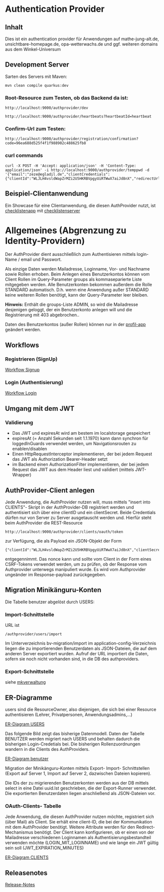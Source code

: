 # Authentication Provider

## Inhalt

Dies ist ein authentication provider für Anwendungen auf mathe-jung-alt.de, unsichtbare-homepage.de, opa-wetterwachs.de
und ggf. weiteren domains aus dem Winkel-Universum

## Development Server

Sarten des Servers mit Maven:

	mvn clean compile quarkus:dev

### Root-Resource zum Testen, ob das Backend da ist:

	http://localhost:9000/authprovider/dev

	http://localhost:9000/authprovider/heartbeats?heartbeatId=heartbeat

### Confirm-Url zum Testen:

	http://localhost:9000/authprovider/registration/confirmation?code=96ea688d525f4f1f988902c488625fb8

### curl commands

	curl -X POST -H 'Accept: application/json' -H 'Content-Type: application/json' -i http://localhost:9000/authprovider/temppwd -d '{"email":"zeze@egladil.de","clientCredentials":{"clientId":"WLJLH4vsldWapZrMZi2U5HKRBVpgyUiRTWwX7aiJd8nX","redirectUrl":"localhost:4200"}}'

## Beispiel-Clientanwendung

Ein Showcase für eine Clientanwendung, die diesen AuthProvider nutzt, ist [checklistenapp](https://github.com/heike2718/checklistenapp) mit
[checklistenserver](https://github.com/heike2718/checklistenserver)


# Allgemeines (Abgrenzung zu Identity-Providern)

Der AuthProvider dient ausschließlich zum Authentisieren mittels login-Name / email und Passwort.

Als einzige Daten werden Mailadresse, Loginname, Vor- und Nachname sowie Rollen erhoben. Beim Anlegen eines Benutzerkontos können vom Client Rollen im Query-Parameter groups als kommaseparierte Liste mitgegeben werden.
Alle Benutzerkonten bekommen außerdem die Rolle STANDARD automatisch. D.h. wenn eine Anwendung außer STANDARD keine weiteren Rollen benötigt, kann der Query-Parameter leer bleiben.

__Hinweis:__ Enthält die groups-Liste ADMIN, so wird die Mailadresse desjenigen geloggt, der ein Benutzerkonto anlegen will und die Registrierung mit 403 abgebrochen..

Daten des Benutzerkontos (außer Rollen) können nur in der [profil-app](https://github.com/heike2718/profil-app) geändert werden.

## Workflows

### Registrieren (SignUp)

[Workflow Signup](docs/OAUTH2-SIGNUP-FLOW.md)

### Login (Authentisierung)

[Workflow Login](docs/OAUTH2-LOGIN-FLOW.md)

## Umgang mit dem JWT

### Validierung

* Das JWT und expiresAt wird am bestem im localstorage gespeichert
* expiresAt (= Anzahl Sekunden seit 1.1.1970) kann dann synchron für loggedInGuards verwendet werden, um Navigationsrouten zu enablen/disablen
* Einen HttpRequestInterceptor implementieren, der bei jedem Request das JWT als Authorization Bearer-Header setzt
* im Backend einen AuthorizationFilter implementieren, der bei jedem Request das JWT aus dem Header liest und validiert (mittels JWT-Wrapper)

## AuthProvider-Client anlegen

Jede Anwendung, die AuthProvider nutzen will, muss mittels "insert into CLIENTS"- Skript in der AuthProvider-DB registriert werden und authentisiert sich über eine clientID und ein clientSecret. Beide Credentials dürfen nur von Server zu Server ausgetauscht werden und. Hierfür steht beim AuthProvider die REST-Resource

	http://localhost:9000/authprovider/clients/oauth/token

zur Verfügung, die als Payload ein JSON-Objekt der Form

	{"clientId":"WLJLH4vsldWapZrMZi2U5HKRBVpgyUiRTWwX7aiJd8nX","clientSecret":"start123","nonce":"horst"}

entgegennimmt. Das nonce kann und sollte vom Client in der Form eines CSRF-Tokens verwendet werden, um zu prüfen, ob der Response vom Authprovider unterwegs manipuliert wurde. Es wird vom Authprovider ungeänder im Response-payload zurückgegeben.


## Migration Minikänguru-Konten
Die Tabelle benutzer abgelöst durch USERS:

### Import-Schnittstelle

URL ist

	/authprovider/users/import

Im Unterverzeichnis bv-migration/import im application-config-Verzeichnis liegen die zu importierenden Benutzerdaten als JSON-Dateien, die auf dem anderen Server exportiert wurden. Aufruf der URL importiert die Daten, sofern sie noch nicht vorhanden sind, in die DB des authproviders.

### Export-Schnittstelle

siehe [mkverwaltung](https://gitlab.com/heik2718/de.egladil.mkverwaltung)


## ER-Diagramme

users sind die ResourceOwner, also diejenigen, die sich bei einer Resource authentisieren (Lehrer, Privatpersonen, Anwendungsadmins,...)

[ER-Diagram USERS](docs/datamodel/er-users.png)

Das folgende Bild zeigt das bisherige Datenmodell. Daten der Tabelle BENUTZER werden migriert nach USERS und behalten dadurch die
bisherigen Login-Credetials bei. Die bisherigen Rollenzuordnungen wandern in die Clients des AuthProviders.

[ER-Diagram benutzer](docs/datamodel/er-benutzer.png)

Migration der Minikänguru-Konten mittels Export- Import- Schnittstellen (Export auf Server 1, Import auf Server 2, dazwischen Dateien kopieren).

Die IDs der zu migrierenden Benutzerkonten werden aus der DB mittels select in eine Datei uuid.lst geschrieben, die der Export-Runner verwendet. Die exportierten Benutzerdaten liegen anschließend als JSON-Dateien vor.

### OAuth-Clients- Tabelle

Jede Anwendung, die diesen AuthProvider nutzen möchte, registriert sich (über Mail) als Client. Sie erhält eine client-ID, die bei der
Kommunikation mit dem AuthProvider benötigt. Weitere Attribute werden für den Redirect-Mechanismus benötigt.
Der Client kann konfigurieren, ob er einen von der Mailadresse verschiedenen Loginnamen als Authentisierungsbestandteil verwenden
möchte (LOGIN_MIT_LOGINNAME) und wie lange ein JWT gültig sein soll (JWT_EXPIRATION_MINUTES)


[ER-Diagram CLIENTS](docs/datamodel/er-clients.png)

## Releasenotes

[Release-Notes](RELEASE-NOTES.md)


